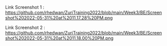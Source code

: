 Link Screenshot 1 : https://github.com/rhedwan/ZuriTraining2022/blob/main/Week3/BE/Screenshot%202022-05-31%20at%2011.17.28%20PM.png


Link Screenshot 2 : https://github.com/rhedwan/ZuriTraining2022/blob/main/Week3/BE/Screenshot%202022-05-31%20at%2011.18.00%20PM.png
